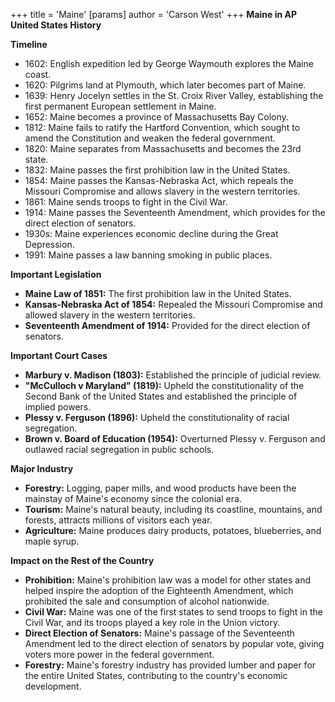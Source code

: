 +++
 title = 'Maine'
[params]
	author = 'Carson West'
+++
**Maine in AP United States History**

**Timeline**

* 1602: English expedition led by George Waymouth explores the Maine coast.
* 1620: Pilgrims land at Plymouth, which later becomes part of Maine.
* 1639: Henry Jocelyn settles in the St. Croix River Valley, establishing the first permanent European settlement in Maine.
* 1652: Maine becomes a province of Massachusetts Bay Colony.
* 1812: Maine fails to ratify the Hartford Convention, which sought to amend the Constitution and weaken the federal government.
* 1820: Maine separates from Massachusetts and becomes the 23rd state.
* 1832: Maine passes the first prohibition law in the United States.
* 1854: Maine passes the Kansas-Nebraska Act, which repeals the Missouri Compromise and allows slavery in the western territories.
* 1861: Maine sends troops to fight in the Civil War.
* 1914: Maine passes the Seventeenth Amendment, which provides for the direct election of senators.
* 1930s: Maine experiences economic decline during the Great Depression.
* 1991: Maine passes a law banning smoking in public places.

**Important Legislation**

* **Maine Law of 1851:** The first prohibition law in the United States.
* **Kansas-Nebraska Act of 1854:** Repealed the Missouri Compromise and allowed slavery in the western territories.
* **Seventeenth Amendment of 1914:** Provided for the direct election of senators.

**Important Court Cases**

* **Marbury v. Madison (1803):** Established the principle of judicial review.
* **"McCulloch v Maryland" (1819):** Upheld the constitutionality of the Second Bank of the United States and established the principle of implied powers.
* **Plessy v. Ferguson (1896):** Upheld the constitutionality of racial segregation.
* **Brown v. Board of Education (1954):** Overturned Plessy v. Ferguson and outlawed racial segregation in public schools.

**Major Industry**

* **Forestry:** Logging, paper mills, and wood products have been the mainstay of Maine's economy since the colonial era.
* **Tourism:** Maine's natural beauty, including its coastline, mountains, and forests, attracts millions of visitors each year.
* **Agriculture:** Maine produces dairy products, potatoes, blueberries, and maple syrup.

**Impact on the Rest of the Country**

* **Prohibition:** Maine's prohibition law was a model for other states and helped inspire the adoption of the Eighteenth Amendment, which prohibited the sale and consumption of alcohol nationwide.
* **Civil War:** Maine was one of the first states to send troops to fight in the Civil War, and its troops played a key role in the Union victory.
* **Direct Election of Senators:** Maine's passage of the Seventeenth Amendment led to the direct election of senators by popular vote, giving voters more power in the federal government.
* **Forestry:** Maine's forestry industry has provided lumber and paper for the entire United States, contributing to the country's economic development.